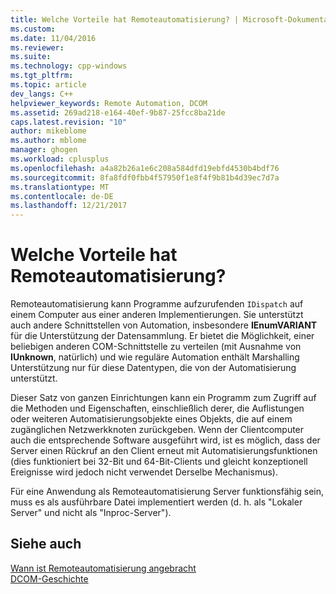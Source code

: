 ```yaml
---
title: Welche Vorteile hat Remoteautomatisierung? | Microsoft-Dokumentation
ms.custom: 
ms.date: 11/04/2016
ms.reviewer: 
ms.suite: 
ms.technology: cpp-windows
ms.tgt_pltfrm: 
ms.topic: article
dev_langs: C++
helpviewer_keywords: Remote Automation, DCOM
ms.assetid: 269ad218-e164-40ef-9b87-25fcc8ba21de
caps.latest.revision: "10"
author: mikeblome
ms.author: mblome
manager: ghogen
ms.workload: cplusplus
ms.openlocfilehash: a4a82b26a1e6c208a584dfd19ebfd4530b4bdf76
ms.sourcegitcommit: 8fa8fdf0fbb4f57950f1e8f4f9b81b4d39ec7d7a
ms.translationtype: MT
ms.contentlocale: de-DE
ms.lasthandoff: 12/21/2017
---
```

# <a name="what-does-remote-automation-provide"></a>Welche Vorteile hat Remoteautomatisierung?
Remoteautomatisierung kann Programme aufzurufenden `IDispatch` auf einem Computer aus einer anderen Implementierungen. Sie unterstützt auch andere Schnittstellen von Automation, insbesondere **IEnumVARIANT** für die Unterstützung der Datensammlung. Er bietet die Möglichkeit, einer beliebigen anderen COM-Schnittstelle zu verteilen (mit Ausnahme von **IUnknown**, natürlich) und wie reguläre Automation enthält Marshalling Unterstützung nur für diese Datentypen, die von der Automatisierung unterstützt.  
  
 Dieser Satz von ganzen Einrichtungen kann ein Programm zum Zugriff auf die Methoden und Eigenschaften, einschließlich derer, die Auflistungen oder weiteren Automatisierungsobjekte eines Objekts, die auf einem zugänglichen Netzwerkknoten zurückgeben. Wenn der Clientcomputer auch die entsprechende Software ausgeführt wird, ist es möglich, dass der Server einen Rückruf an den Client erneut mit Automatisierungsfunktionen (dies funktioniert bei 32-Bit und 64-Bit-Clients und gleicht konzeptionell Ereignisse wird jedoch nicht verwendet Derselbe Mechanismus).  
  
 Für eine Anwendung als Remoteautomatisierung Server funktionsfähig sein, muss es als ausführbare Datei implementiert werden (d. h. als "Lokaler Server" und nicht als "Inproc-Server").  
  
## <a name="see-also"></a>Siehe auch  
 [Wann ist Remoteautomatisierung angebracht](where-does-remote-automation-fit-in-q.md)   
 [DCOM-Geschichte](../mfc/history-of-dcom.md)
